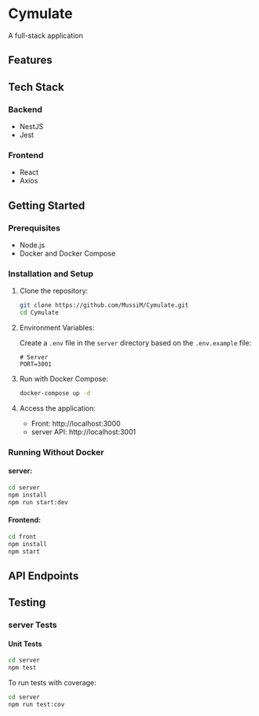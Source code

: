 # Cymulate

A full-stack application

## Features


## Tech Stack

### Backend
- NestJS
- Jest

### Frontend
- React
- Axios

## Getting Started

### Prerequisites

- Node.js
- Docker and Docker Compose

### Installation and Setup

1. Clone the repository:
   ```bash
   git clone https://github.com/MussiM/Cymulate.git
   cd Cymulate
   ```

2. Environment Variables:
   
   Create a `.env` file in the `server` directory based on the `.env.example` file:
   ```
   # Server
   PORT=3001
   ```

3. Run with Docker Compose:
   ```bash
   docker-compose up -d
   ```

4. Access the application:
   - Front: http://localhost:3000
   - server API: http://localhost:3001

### Running Without Docker

#### server:
```bash
cd server
npm install
npm run start:dev
```

#### Frontend:
```bash
cd front
npm install
npm start
```

## API Endpoints


## Testing

### server Tests

#### Unit Tests

```bash
cd server
npm test
```

To run tests with coverage:

```bash
cd server
npm run test:cov
```
